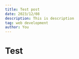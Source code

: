 ```yaml
---
title: Test post
date: 2023/12/08
description: This is description
tag: web development
author: You
---
```


# Test
